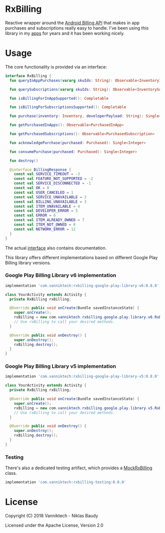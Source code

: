 # RxBilling

Reactive wrapper around the [Android Billing API](https://developer.android.com/google/play/billing) that makes in app purchases and subscriptions really easy to handle. I've been using this library in my [apps](https://play.google.com/store/apps/developer?id=Niklas+Baudy) for years and it has been working nicely.

# Usage

The core functionality is provided via an interface:

```kotlin
interface RxBilling {
  fun queryInAppPurchases(vararg skuIds: String): Observable<InventoryInApp>

  fun querySubscriptions(vararg skuIds: String): Observable<InventorySubscription>

  fun isBillingForInAppSupported(): Completable

  fun isBillingForSubscriptionsSupported(): Completable

  fun purchase(inventory: Inventory, developerPayload: String): Single<PurchaseResponse>

  fun getPurchasedInApps(): Observable<PurchasedInApp>

  fun getPurchasedSubscriptions(): Observable<PurchasedSubscription>

  fun acknowledgePurchase(purchased: Purchased): Single<Integer>

  fun consumePurchase(purchased: Purchased): Single<Integer>

  fun destroy()

  @interface BillingResponse {
    const val SERVICE_TIMEOUT = -3
    const val FEATURE_NOT_SUPPORTED = -2
    const val SERVICE_DISCONNECTED = -1
    const val OK = 0
    const val USER_CANCELED = 1
    const val SERVICE_UNAVAILABLE = 2
    const val BILLING_UNAVAILABLE = 3
    const val ITEM_UNAVAILABLE = 4
    const val DEVELOPER_ERROR = 5
    const val ERROR = 6
    const val ITEM_ALREADY_OWNED = 7
    const val ITEM_NOT_OWNED = 8
    const val NETWORK_ERROR = 12
  }
}
```

The actual [interface](./rxbilling/src/main/kotlin/com/vanniktech/rxbilling/RxBilling.kt) also contains documentation.

This library offers different implementations based on different Google Play Billing library versions.

### Google Play Billing Library v6 implementation

```groovy
implementation 'com.vanniktech:rxbilling-google-play-library-v6:0.8.0'
```

```java
class YourActivity extends Activity {
  private RxBilling rxBilling;

  @Override public void onCreate(Bundle savedInstanceState) {
    super.onCreate();
    rxBilling = new com.vanniktech.rxbilling.google.play.library.v6.RxBillingGooglePlayLibraryV6(this);
    // Use rxBilling to call your desired methods.
  }

  @Override public void onDestroy() {
    super.onDestroy();
    rxBilling.destroy();
  }
}
```

### Google Play Billing Library v5 implementation

```groovy
implementation 'com.vanniktech:rxbilling-google-play-library-v5:0.8.0'
```

```java
class YourActivity extends Activity {
  private RxBilling rxBilling;

  @Override public void onCreate(Bundle savedInstanceState) {
    super.onCreate();
    rxBilling = new com.vanniktech.rxbilling.google.play.library.v5.RxBillingGooglePlayLibraryV5(this);
    // Use rxBilling to call your desired methods.
  }

  @Override public void onDestroy() {
    super.onDestroy();
    rxBilling.destroy();
  }
}
```

### Testing

There's also a dedicated testing artifact, which provides a [MockRxBilling](./rxbilling-testing/src/main/kotlin/com/vanniktech/rxbilling/testing/MockRxBilling.kt) class.

```groovy
implementation 'com.vanniktech:rxbilling-testing:0.8.0'
```

# License

Copyright (C) 2018 Vanniktech - Niklas Baudy

Licensed under the Apache License, Version 2.0
